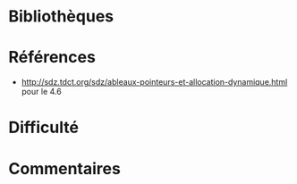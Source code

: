 # Bibliothèques



# Références
* http://sdz.tdct.org/sdz/ableaux-pointeurs-et-allocation-dynamique.html pour le 4.6

# Difficulté

# Commentaires
